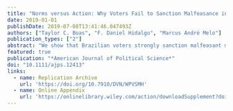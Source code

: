 ```yaml
---
title: "Norms versus Action: Why Voters Fail to Sanction Malfeasance in Brazil" 
date: 2019-01-01 
publishDate: 2019-07-08T13:41:46.047493Z
authors: ["Taylor C. Boas", "F. Daniel Hidalgo", "Marcus André Melo"]
publication_types: ["2"]
abstract: "We show that Brazilian voters strongly sanction malfeasant mayors when presented with hypothetical scenarios but take no action when given the same information about their own mayor. Partnering with the State Accounts Court of Pernambuco, we conducted a field experiment during the 2016 municipal elections in which the treatment group received information about official wrongdoing by their mayor. The treatment has no effect on self-reported voting behavior after the election, yet when informing about malfeasance in the context of a vignette experiment, we are able to replicate the strong negative effect found in prior studies. We argue that voters' behavior in the abstract reflects the comparatively strong norm against corruption in Brazil. Yet on Election Day, their behavior is constrained by factors such as attitudes toward local political dynasties and the greater salience of more pressing concerns like employment and health services."
featured: true
publication: "*American Journal of Political Science*"
doi: "10.1111/ajps.12413"
links: 
  - name: Replication Archive 
    url: 'https://doi.org/10.7910/DVN/WPVSMH'
  - name: Online Appendix
    url: 'https://onlinelibrary.wiley.com/action/downloadSupplement?doi=10.1111%2Fajps.12413&file=ajps12413-sup-0001-appendix.pdf'
---
```

